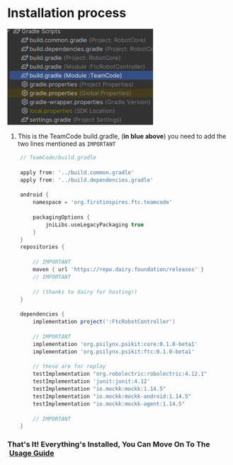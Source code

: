 # Installation process
![TeamCode build.gradle](_media/teamcode_build_gradle.png)
1. This is the TeamCode build.gradle, (**in blue above**)
you need to add the two lines mentioned as `IMPORTANT`
```groovy
    // TeamCode/build.gradle
    
    apply from: '../build.common.gradle'
    apply from: '../build.dependencies.gradle'

    android {
        namespace = 'org.firstinspires.ftc.teamcode'
        
        packagingOptions {
            jniLibs.useLegacyPackaging true
        }
    }
    repositories {
        
        // IMPORTANT
        maven { url 'https://repo.dairy.foundation/releases' }
        // IMPORTANT
        
        // (thanks to dairy for hosting!)
    }

    dependencies {
        implementation project(':FtcRobotController')

        // IMPORTANT
        implementation 'org.psilynx.psikit:core:0.1.0-beta1'
        implementation 'org.psilynx.psikit:ftc:0.1.0-beta1'
        
        // these are for replay
        testImplementation "org.robolectric:robolectric:4.12.1"
        testImplementation 'junit:junit:4.12'
        testImplementation "io.mockk:mockk:1.14.5"
        testImplementation "io.mockk:mockk-android:1.14.5"
        testImplementation "io.mockk:mockk-agent:1.14.5"

        // IMPORTANT
    }
```
### That's It! Everything's Installed, You Can Move On To The &nbsp;[Usage Guide](usage.md)
